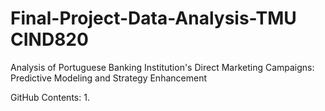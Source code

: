 # Final-Project-Data-Analysis-TMU CIND820 

Analysis of Portuguese Banking Institution's Direct Marketing Campaigns: Predictive Modeling and Strategy Enhancement

GitHub Contents:
1. 

